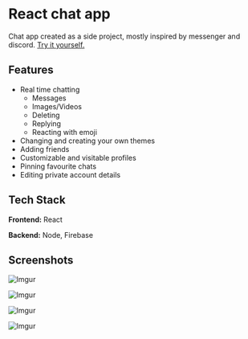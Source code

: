 # React chat app

Chat app created as a side project, mostly inspired by messenger and discord.
[Try it yourself.](https://better-react-messenger.web.app/)

## Features

- Real time chatting
  - Messages
  - Images/Videos
  - Deleting
  - Replying
  - Reacting with emoji
- Changing and creating your own themes
- Adding friends
- Customizable and visitable profiles
- Pinning favourite chats
- Editing private account details

## Tech Stack

**Frontend:** React

**Backend:** Node, Firebase

## Screenshots

![Imgur](https://i.imgur.com/L8H7VfV.png)

![Imgur](https://imgur.com/Vq7anVz.png)

![Imgur](https://imgur.com/Ahi7pEy.png)

![Imgur](https://imgur.com/yke1d3J.png)
